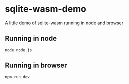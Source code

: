 # sqlite-wasm-demo
A little demo of sqlite-wasm running in node and browser

## Running in node

```
node node.js
```

## Running in browser

```
npm run dev
```
